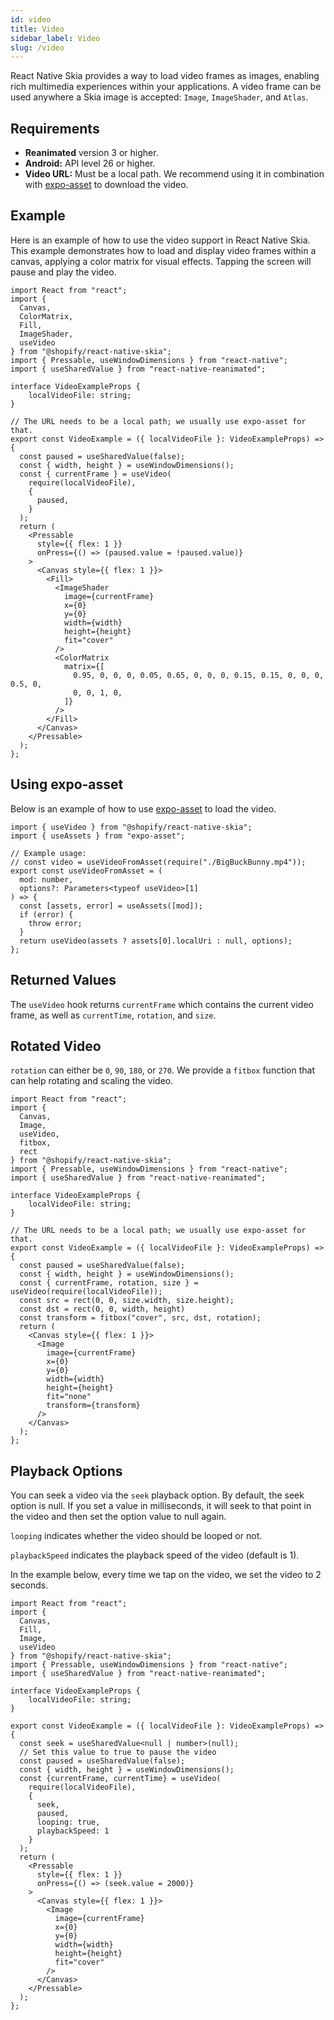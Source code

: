 ```yaml
---
id: video
title: Video
sidebar_label: Video
slug: /video
---
```


React Native Skia provides a way to load video frames as images, enabling rich multimedia experiences within your applications. A video frame can be used anywhere a Skia image is accepted: `Image`, `ImageShader`, and `Atlas`.

## Requirements

- **Reanimated** version 3 or higher.
- **Android:** API level 26 or higher.
- **Video URL:** Must be a local path. We recommend using it in combination with [expo-asset](https://docs.expo.dev/versions/latest/sdk/asset/) to download the video.

## Example

Here is an example of how to use the video support in React Native Skia. This example demonstrates how to load and display video frames within a canvas, applying a color matrix for visual effects. Tapping the screen will pause and play the video.

```tsx twoslash
import React from "react";
import {
  Canvas,
  ColorMatrix,
  Fill,
  ImageShader,
  useVideo
} from "@shopify/react-native-skia";
import { Pressable, useWindowDimensions } from "react-native";
import { useSharedValue } from "react-native-reanimated";

interface VideoExampleProps {
    localVideoFile: string;
}

// The URL needs to be a local path; we usually use expo-asset for that.
export const VideoExample = ({ localVideoFile }: VideoExampleProps) => {
  const paused = useSharedValue(false);
  const { width, height } = useWindowDimensions();
  const { currentFrame } = useVideo(
    require(localVideoFile),
    {
      paused,
    }
  );
  return (
    <Pressable
      style={{ flex: 1 }}
      onPress={() => (paused.value = !paused.value)}
    >
      <Canvas style={{ flex: 1 }}>
        <Fill>
          <ImageShader
            image={currentFrame}
            x={0}
            y={0}
            width={width}
            height={height}
            fit="cover"
          />
          <ColorMatrix
            matrix={[
              0.95, 0, 0, 0, 0.05, 0.65, 0, 0, 0, 0.15, 0.15, 0, 0, 0, 0.5, 0,
              0, 0, 1, 0,
            ]}
          />
        </Fill>
      </Canvas>
    </Pressable>
  );
};
```

## Using expo-asset

Below is an example of how to use [expo-asset](https://docs.expo.dev/versions/latest/sdk/asset/) to load the video.

```tsx twoslash
import { useVideo } from "@shopify/react-native-skia";
import { useAssets } from "expo-asset";

// Example usage:
// const video = useVideoFromAsset(require("./BigBuckBunny.mp4"));
export const useVideoFromAsset = (
  mod: number,
  options?: Parameters<typeof useVideo>[1]
) => {
  const [assets, error] = useAssets([mod]);
  if (error) {
    throw error;
  }
  return useVideo(assets ? assets[0].localUri : null, options);
};
```

## Returned Values

The `useVideo` hook returns `currentFrame` which contains the current video frame, as well as `currentTime`, `rotation`, and `size`.

## Rotated Video

`rotation` can either be `0`, `90`, `180`, or `270`.
We provide a `fitbox` function that can help rotating and scaling the video.

```tsx twoslash
import React from "react";
import {
  Canvas,
  Image,
  useVideo,
  fitbox,
  rect
} from "@shopify/react-native-skia";
import { Pressable, useWindowDimensions } from "react-native";
import { useSharedValue } from "react-native-reanimated";

interface VideoExampleProps {
    localVideoFile: string;
}

// The URL needs to be a local path; we usually use expo-asset for that.
export const VideoExample = ({ localVideoFile }: VideoExampleProps) => {
  const paused = useSharedValue(false);
  const { width, height } = useWindowDimensions();
  const { currentFrame, rotation, size } = useVideo(require(localVideoFile));
  const src = rect(0, 0, size.width, size.height);
  const dst = rect(0, 0, width, height)
  const transform = fitbox("cover", src, dst, rotation);
  return (
    <Canvas style={{ flex: 1 }}>
      <Image
        image={currentFrame}
        x={0}
        y={0}
        width={width}
        height={height}
        fit="none"
        transform={transform}
      />
    </Canvas>
  );
};
```


## Playback Options

You can seek a video via the `seek` playback option. By default, the seek option is null. If you set a value in milliseconds, it will seek to that point in the video and then set the option value to null again.

`looping` indicates whether the video should be looped or not.

`playbackSpeed` indicates the playback speed of the video (default is 1).

In the example below, every time we tap on the video, we set the video to 2 seconds.

```tsx twoslash
import React from "react";
import {
  Canvas,
  Fill,
  Image,
  useVideo
} from "@shopify/react-native-skia";
import { Pressable, useWindowDimensions } from "react-native";
import { useSharedValue } from "react-native-reanimated";

interface VideoExampleProps {
    localVideoFile: string;
}

export const VideoExample = ({ localVideoFile }: VideoExampleProps) => {
  const seek = useSharedValue<null | number>(null);
  // Set this value to true to pause the video
  const paused = useSharedValue(false);
  const { width, height } = useWindowDimensions();
  const {currentFrame, currentTime} = useVideo(
    require(localVideoFile),
    {
      seek,
      paused,
      looping: true,
      playbackSpeed: 1
    }
  );
  return (
    <Pressable
      style={{ flex: 1 }}
      onPress={() => (seek.value = 2000)}
    >
      <Canvas style={{ flex: 1 }}>
        <Image
          image={currentFrame}
          x={0}
          y={0}
          width={width}
          height={height}
          fit="cover"
        />
      </Canvas>
    </Pressable>
  );
};
```